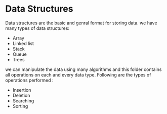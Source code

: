 # Data Structures
Data structures are the basic and genral format for storing data.
we have many types of data structures:

  - Array</br>
  - Linked list</br>
  - Stack</br>
  - Queue</br>
  - Trees</br>
  
  
we  can manipulate the data using many algorithms and this folder contains all operations on each and every data type.
Following are the types of operations performed :

 - Insertion</br>
 - Deletion</br>
 - Searching</br> 
 - Sorting</br>


 

